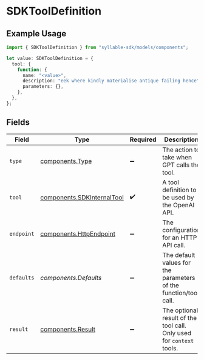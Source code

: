 # SDKToolDefinition

## Example Usage

```typescript
import { SDKToolDefinition } from "syllable-sdk/models/components";

let value: SDKToolDefinition = {
  tool: {
    function: {
      name: "<value>",
      description: "eek where kindly materialise antique failing hence",
      parameters: {},
    },
  },
};
```

## Fields

| Field                                                                    | Type                                                                     | Required                                                                 | Description                                                              |
| ------------------------------------------------------------------------ | ------------------------------------------------------------------------ | ------------------------------------------------------------------------ | ------------------------------------------------------------------------ |
| `type`                                                                   | [components.Type](../../models/components/type.md)                       | :heavy_minus_sign:                                                       | The action to take when GPT calls the tool.                              |
| `tool`                                                                   | [components.SDKInternalTool](../../models/components/sdkinternaltool.md) | :heavy_check_mark:                                                       | A tool definition to be used by the OpenAI API.                          |
| `endpoint`                                                               | [components.HttpEndpoint](../../models/components/httpendpoint.md)       | :heavy_minus_sign:                                                       | The configuration for an HTTP API call.                                  |
| `defaults`                                                               | *components.Defaults*                                                    | :heavy_minus_sign:                                                       | The default values for the parameters of the function/tool call.         |
| `result`                                                                 | [components.Result](../../models/components/result.md)                   | :heavy_minus_sign:                                                       | The optional result of the tool call. Only used for `context` tools.     |